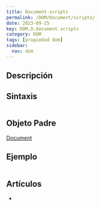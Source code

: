 ```yaml
---
title: Document.scripts
permalink: /DOM/Document/scripts/
date: 2023-09-25
key: DOM.D.Document.scripts
category: DOM
tags: [propiedad dom]
sidebar:
  nav: dom
---
```


## Descripción


## Sintaxis


```javascript

```


## Objeto Padre


[Document](https://www.w3api.com/DOM/Document/)


## Ejemplo


```javascript

```


## Artículos

- 
